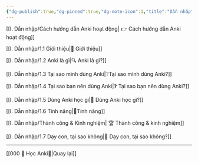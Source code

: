 ```yaml
---
{"dg-publish":true,"dg-pinned":true,"dg-note-icon":1,"title":"Dẫn nhâp","permalink":"/i-dan-nhap/010-dan-nhap/","pinned":true,"dgPassFrontmatter":true}
---
```



[[I. Dẫn nhập/Cách hướng dẫn Anki hoạt động\| 👉 Cách hướng dẫn Anki hoạt động]]

[[I. Dẫn nhập/1.1 Giới thiệu\|👋 Giới thiệu]]

[[I. Dẫn nhập/1.2 Anki là gì\|🔍 Anki là gì?]]

[[I. Dẫn nhập/1.3 Tại sao mình dùng Anki\|❔Tại sao mình dùng Anki?]]

[[I. Dẫn nhập/1.4 Tại sao bạn nên dùng Anki\|❓ Tại sao bạn nên dùng Anki?]]

[[I. Dẫn nhập/1.5 Dùng Anki học gì\|🧐 Dùng Anki học gì?]]

[[I. Dẫn nhập/1.6 Tính năng\|🧩Tính năng]]

[[I. Dẫn nhập/Thành công & Kinh nghiệm\| 🏆 Thành công & kinh nghiệm]]

[[I. Dẫn nhập/1.7 Dạy con, tại sao không\|👶 Dạy con, tại sao không?]]

___

[[000 🌟 Học Anki🌟\|Quay lại]]